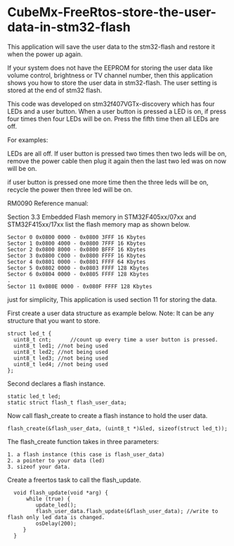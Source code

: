 # CubeMx-FreeRtos-store-the-user-data-in-stm32-flash
This application will save the user data to the stm32-flash and restore it when the power up again.

If your system does not have the EEPROM for storing the user data like volume control, brightness or TV channel number, then this application shows you how to store the user data in stm32-flash. The user setting is stored at the end of stm32 flash.

This code was developed on stm32f407VGTx-discovery which has four LEDs and a user button. When a user button is pressed a LED is on, if press four times then four LEDs will be on. Press the fifth time then all LEDs are off. 

For examples: 

LEDs are all off. If user button is pressed two times then two leds will be on, remove the power cable then plug it again then the last two led was on now will be on.

if user button is pressed one more time then the three leds will be on, recycle the power then three led will be on.

RM0090 Reference manual:

   Section 3.3 Embedded Flash memory in STM32F405xx/07xx and STM32F415xx/17xx list the flash memory map as shown below.

    Sector 0 0x0800 0000 - 0x0800 3FFF 16 Kbytes
    Sector 1 0x0800 4000 - 0x0800 7FFF 16 Kbytes
    Sector 2 0x0800 8000 - 0x0800 BFFF 16 Kbytes
    Sector 3 0x0800 C000 - 0x0800 FFFF 16 Kbytes
    Sector 4 0x0801 0000 - 0x0801 FFFF 64 Kbytes
    Sector 5 0x0802 0000 - 0x0803 FFFF 128 Kbytes
    Sector 6 0x0804 0000 - 0x0805 FFFF 128 Kbytes
    .
    Sector 11 0x080E 0000 - 0x080F FFFF 128 Kbytes

just for simplicity, This application is used section 11 for storing the data.

First create a user data structure as example below. Note: It can be any structure that you want to store.

    struct led_t {
      uint8_t cnt;  	//count up every time a user button is pressed.
      uint8_t led1;	//not being used
      uint8_t led2;	//not being used
      uint8_t led3;	//not being used
      uint8_t led4;	//not being used
    };

Second declares a flash instance.

    static led_t led;
    static struct flash_t flash_user_data;
  
 Now call flash_create to create a flash instance to hold the user data. 
 
    flash_create(&flash_user_data, (uint8_t *)&led, sizeof(struct led_t));

The flash_create function takes in three parameters:

    1. a flash instance (this case is flash_user_data)
    2. a pointer to your data (led)
    3. sizeof your data.
    
 Create a freertos task to call the flash_update. 
 
      void flash_update(void *arg) {
          while (true) {
             update_led();
             flash_user_data.flash_update(&flash_user_data); //write to flash only led data is changed.
             osDelay(200);
         }
      }    
